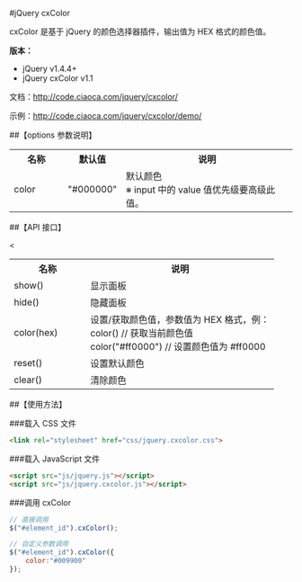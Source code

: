 ﻿#jQuery cxColor

cxColor 是基于 jQuery 的颜色选择器插件，输出值为 HEX 格式的颜色值。

**版本：**

* jQuery v1.4.4+
* jQuery cxColor v1.1

文档：http://code.ciaoca.com/jquery/cxcolor/

示例：http://code.ciaoca.com/jquery/cxcolor/demo/

##【options 参数说明】

<table>
    <tr>
        <th width="80">名称</th>
        <th width="80">默认值</th>
        <th>说明</th>
    </tr>
    <tr>
        <td>color</td>
        <td>"#000000"</td>
        <td>默认颜色<br>※ input 中的 value 值优先级要高级此值。</td>
    </tr>
</table>

##【API 接口】

<table>
    <tr>
        <th width="120">名称</th>
        <th>说明</th>
    </tr>
    <tr>
        <td>show()</td>
        <td>显示面板</td>
    </tr>
    <tr>
        <td>hide()</td>
        <td>隐藏面板</td>
    </tr>
    <tr>
        <td>color(hex)</td>
        <td>设置/获取颜色值，参数值为 HEX 格式，例：<br>color() // 获取当前颜色值<br>color("#ff0000") // 设置颜色值为 #ff0000</td>
        <<tr>
    <tr>
       <td>reset()</td>
       <td>设置默认颜色</td>
    </tr>
    <tr>
       <td>clear()</td>
       <td>清除颜色</td>
    </tr>
</table>

##【使用方法】

###载入 CSS 文件
```html
<link rel="stylesheet" href="css/jquery.cxcolor.css">
```

###载入 JavaScript 文件
```html
<script src="js/jquery.js"></script> 
<script src="js/jquery.cxcolor.js"></script>
```

###调用 cxColor
```javascript
// 直接调用
$("#element_id").cxColor();

// 自定义参数调用 
$("#element_id").cxColor({
    color:"#009900"
});
```
